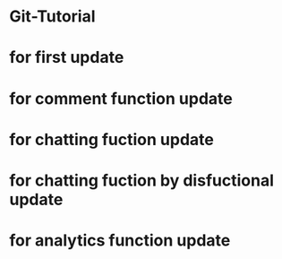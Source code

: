 # Git-Tutorial
# for first update
# for comment function update
# for chatting fuction update
# for chatting fuction by disfuctional update
# for analytics function update

